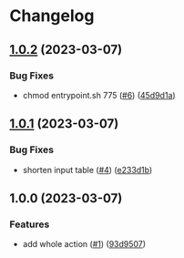 # Changelog

## [1.0.2](https://github.com/chessmango/action-resumed-render/compare/v1.0.1...v1.0.2) (2023-03-07)


### Bug Fixes

* chmod entrypoint.sh 775 ([#6](https://github.com/chessmango/action-resumed-render/issues/6)) ([45d9d1a](https://github.com/chessmango/action-resumed-render/commit/45d9d1aa6d631e730a1d88125d50a535a2aa420b))

## [1.0.1](https://github.com/chessmango/action-resumed-render/compare/v1.0.0...v1.0.1) (2023-03-07)


### Bug Fixes

* shorten input table ([#4](https://github.com/chessmango/action-resumed-render/issues/4)) ([e233d1b](https://github.com/chessmango/action-resumed-render/commit/e233d1bd119075aac071786c96ec062e4a2ec13a))

## 1.0.0 (2023-03-07)


### Features

* add whole action ([#1](https://github.com/chessmango/action-resumed-render/issues/1)) ([93d9507](https://github.com/chessmango/action-resumed-render/commit/93d95071c00ce29b61df4dd5624301abb5812bae))
